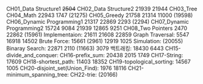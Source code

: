 CH01_Data Structure1 ~~2504~~
CH02_Data Structure2 21939 21944
CH03_Tree
CH04_Math 22943 1747 (21275)
CH05_Greedy 21758 21314 11000 (19598)
CH06_Dynamic Programming1 21317 22869 2293 (2294)
CH07_Dynamic Programming2 15724 9084 21939 12865 9251
CH08_Two Pointers 2470 22862 (15961)
Implementaion: 21611 21608 22859
Graph Traversal: 5547 16918 14502
Brute Force: 15661 (2961) 12919 1025
Simulation: (20055)
Binaray Search: 22871 2110 (11663) 3079
백트래킹: 18430 6443
CH15-divide_and_conquer:
CH16-prefix_sum: 20438 2015 1749
CH17-String: 17609
CH18-shortest_path: 11403 18352
CH19-topological_sorting: 14567 1005
CH20-disjoint_set(Union_Find): 1976 18116
CH21-minimum_spanning_tree:
CH22-trie: (20166)